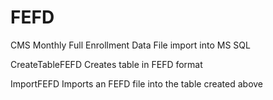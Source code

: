 FEFD
====

CMS Monthly Full Enrollment Data File import into MS SQL

CreateTableFEFD
Creates table in FEFD format

ImportFEFD
Imports an FEFD file into the table created above
